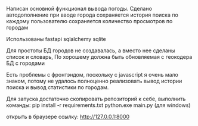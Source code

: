 Написан основной функционал вывода погоды.
Сделано автодополнение при вводе города
сохраняется история поиска по каждому пользователю
сохраняется количество просмотров по городам

Использованы fastapi sqlalchemy sqlite

Для простоты БД городов не создавалась, а вместо нее сделаны список и словарь,
По хорошему должна быть обновляемая с геокодера БД с городами

Есть проблемы с фронтэндом, поскольку с javascript  я очень мало знаком, потому не удалось полноценно реализовать вывод истории поиска и вывод статистики по городам.

Для запуска достаточно скопировать репозиторий к себе, 
выполнить команды:
pip install -r requirements.txt
python.exe main.py (для windows)

открыть в браузере ссылку:
http://127.0.0.1:8000 